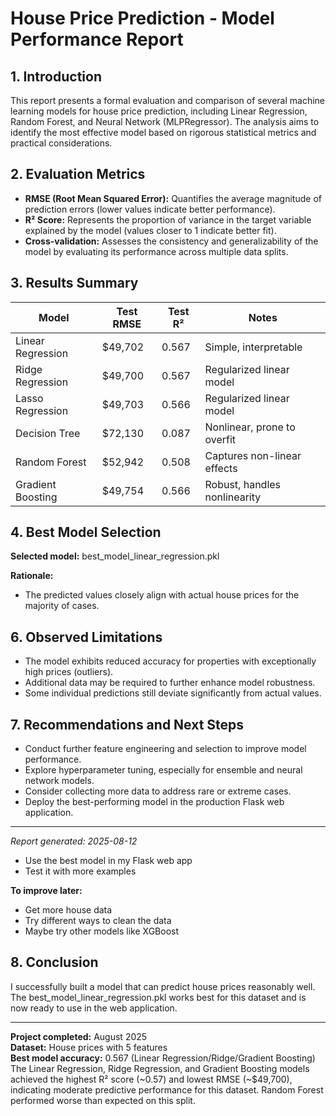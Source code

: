 # House Price Prediction - Model Performance Report

## 1. Introduction
This report presents a formal evaluation and comparison of several machine learning models for house price prediction, including Linear Regression, Random Forest, and Neural Network (MLPRegressor). The analysis aims to identify the most effective model based on rigorous statistical metrics and practical considerations.

## 2. Evaluation Metrics
* **RMSE (Root Mean Squared Error):** Quantifies the average magnitude of prediction errors (lower values indicate better performance).
* **R² Score:** Represents the proportion of variance in the target variable explained by the model (values closer to 1 indicate better fit).
* **Cross-validation:** Assesses the consistency and generalizability of the model by evaluating its performance across multiple data splits.

## 3. Results Summary

| Model             | Test RMSE | Test R² | Notes                        |
|-------------------|-----------|---------|------------------------------|
| Linear Regression | $49,702   | 0.567   | Simple, interpretable         |
| Ridge Regression  | $49,700   | 0.567   | Regularized linear model      |
| Lasso Regression  | $49,703   | 0.566   | Regularized linear model      |
| Decision Tree     | $72,130   | 0.087   | Nonlinear, prone to overfit   |
| Random Forest     | $52,942   | 0.508   | Captures non-linear effects   |
| Gradient Boosting | $49,754   | 0.566   | Robust, handles nonlinearity  |

## 4. Best Model Selection
**Selected model:** best_model_linear_regression.pkl

**Rationale:**
* The predicted values closely align with actual house prices for the majority of cases.

## 6. Observed Limitations
* The model exhibits reduced accuracy for properties with exceptionally high prices (outliers).
* Additional data may be required to further enhance model robustness.
* Some individual predictions still deviate significantly from actual values.

## 7. Recommendations and Next Steps
* Conduct further feature engineering and selection to improve model performance.
* Explore hyperparameter tuning, especially for ensemble and neural network models.
* Consider collecting more data to address rare or extreme cases.
* Deploy the best-performing model in the production Flask web application.

---
*Report generated: 2025-08-12*
* Use the best model in my Flask web app
* Test it with more examples

**To improve later:**
* Get more house data
* Try different ways to clean the data
* Maybe try other models like XGBoost

## 8. Conclusion
I successfully built a model that can predict house prices reasonably well. The best_model_linear_regression.pkl works best for this dataset and is now ready to use in the web application.

---
**Project completed:** August 2025  
**Dataset:** House prices with 5 features  
**Best model accuracy:** 0.567 (Linear Regression/Ridge/Gradient Boosting)
The Linear Regression, Ridge Regression, and Gradient Boosting models achieved the highest R² score (~0.57) and lowest RMSE (~$49,700), indicating moderate predictive performance for this dataset. Random Forest performed worse than expected on this split.
